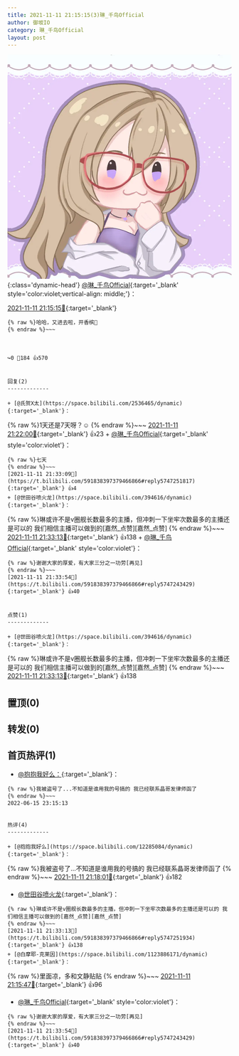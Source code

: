 ```yaml
---
title: 2021-11-11 21:15:15(3)琳_千鸟Official
author: 御坂IO
category: 琳_千鸟Official
layout: post
---
```


![img](/images/c0a88f85ebd0d056f37b114e0748e69556c8b488.jpg){:class='dynamic-head'}
[@琳_千鸟Official](https://space.bilibili.com/1620923329/dynamic){:target='_blank' style='color:violet;vertical-align: middle;'}：

[2021-11-11 21:15:15🔗](https://t.bilibili.com/591838397379466866){:target='_blank'}

~~~
{% raw %}哈哈，又进去啦，开香槟🍾️
{% endraw %}~~~



↪️0 💬184 👍570


回复(2)
-------------

+ [@氏贺X太](https://space.bilibili.com/2536465/dynamic){:target='_blank'}：
~~~
{% raw %}1天还是7天呀？☺️
{% endraw %}~~~
[2021-11-11 21:22:00🔗](https://t.bilibili.com/591838397379466866#reply5747180859){:target='_blank'} 👍23
    + [@琳_千鸟Official](https://space.bilibili.com/1620923329/dynamic){:target='_blank' style='color:violet'}：
~~~
{% raw %}七天
{% endraw %}~~~
[2021-11-11 21:33:09🔗](https://t.bilibili.com/591838397379466866#reply5747251817){:target='_blank'} 👍4
+ [@世田谷喷火龙](https://space.bilibili.com/394616/dynamic){:target='_blank'}：
~~~
{% raw %}琳或许不是v圈舰长数最多的主播，但冲刺一下坐牢次数最多的主播还是可以的 我们相信主播可以做到的[嘉然_点赞][嘉然_点赞]
{% endraw %}~~~
[2021-11-11 21:33:13🔗](https://t.bilibili.com/591838397379466866#reply5747251934){:target='_blank'} 👍138
    + [@琳_千鸟Official](https://space.bilibili.com/1620923329/dynamic){:target='_blank' style='color:violet'}：
~~~
{% raw %}谢谢大家的厚爱，有大家三分之一功劳[再见]
{% endraw %}~~~
[2021-11-11 21:33:54🔗](https://t.bilibili.com/591838397379466866#reply5747243429){:target='_blank'} 👍40


点赞(1)
-------------

+ [@世田谷喷火龙](https://space.bilibili.com/394616/dynamic){:target='_blank'}：
~~~
{% raw %}琳或许不是v圈舰长数最多的主播，但冲刺一下坐牢次数最多的主播还是可以的 我们相信主播可以做到的[嘉然_点赞][嘉然_点赞]
{% endraw %}~~~
[2021-11-11 21:33:13🔗](https://t.bilibili.com/591838397379466866#reply5747251934){:target='_blank'} 👍138


置顶(0)
-------------



转发(0)
-------------



首页热评(1)
-------------

+ [@抱抱我好么：](https://space.bilibili.com/12285084/dynamic){:target='_blank'}：
~~~
{% raw %}我被盗号了...不知道是谁用我的号搞的 我已经联系晶哥发律师函了
{% endraw %}~~~
2022-06-15 23:15:13


热评(4)
-------------

+ [@抱抱我好么](https://space.bilibili.com/12285084/dynamic){:target='_blank'}：
~~~
{% raw %}我被盗号了...不知道是谁用我的号搞的 我已经联系晶哥发律师函了
{% endraw %}~~~
[2021-11-11 21:18:01🔗](https://t.bilibili.com/591838397379466866#reply5747149664){:target='_blank'} 👍182
+ [@世田谷喷火龙](https://space.bilibili.com/394616/dynamic){:target='_blank'}：
~~~
{% raw %}琳或许不是v圈舰长数最多的主播，但冲刺一下坐牢次数最多的主播还是可以的 我们相信主播可以做到的[嘉然_点赞][嘉然_点赞]
{% endraw %}~~~
[2021-11-11 21:33:13🔗](https://t.bilibili.com/591838397379466866#reply5747251934){:target='_blank'} 👍138
+ [@白摩耶-克莱因](https://space.bilibili.com/1123886171/dynamic){:target='_blank'}：
~~~
{% raw %}里面凉，多和文静贴贴
{% endraw %}~~~
[2021-11-11 21:15:47🔗](https://t.bilibili.com/591838397379466866#reply5747139051){:target='_blank'} 👍96
+ [@琳_千鸟Official](https://space.bilibili.com/1620923329/dynamic){:target='_blank' style='color:violet'}：
~~~
{% raw %}谢谢大家的厚爱，有大家三分之一功劳[再见]
{% endraw %}~~~
[2021-11-11 21:33:54🔗](https://t.bilibili.com/591838397379466866#reply5747243429){:target='_blank'} 👍40


